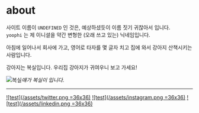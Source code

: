 # about

사이트 이름이 `UNDEFINED` 인 것은, 예상하셨듯이 이름 짓기 귀찮아서 입니다. <br />
`yoophi` 는 제 이니셜을 약간 변형한 (오래 쓰고 있는) 닉네임입니다.

아침에 일어나서 회사에 가고, 영어로 타자를 몇 글자 치고 집에 와서 강아지 산책시키는 사람입니다.

강아지는 복실입니다. 우리집 강아지가 귀여우니 보고 가세요!

![복실](/images/boksil/IMG_7710.jpg)*얘가 복실이 입니다.*

----

[![test](/assets/twitter.png =36x36)](https://twitter.com/yoophi)
[![test](/assets/instagram.png =36x36)](https://instagram.com/boksil)
[![test](/assets/linkedin.png =36x36)](https://www.linkedin.com/in/yoophi/)

